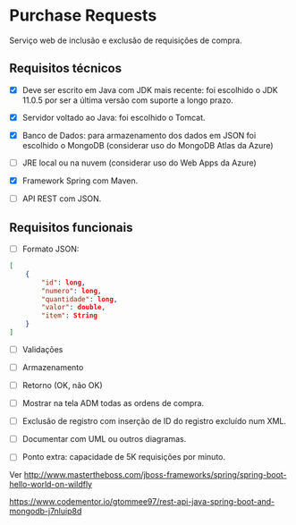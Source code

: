# Purchase Requests

Serviço web de inclusão e exclusão de requisições de compra.

## Requisitos técnicos

* [x] Deve ser escrito em Java com JDK mais recente: foi escolhido o JDK 11.0.5 por ser a última versão com suporte a longo prazo.

* [x] Servidor voltado ao Java: foi escolhido o Tomcat.

* [x] Banco de Dados: para armazenamento dos dados em JSON foi escolhido o MongoDB (considerar uso do MongoDB Atlas da Azure)

* [ ] JRE local ou na nuvem (considerar uso do Web Apps da Azure)

* [x] Framework Spring com Maven.

* [ ] API REST com JSON.

## Requisitos funcionais

* [ ] Formato JSON:

```json
[
    {
        "id": long,
        "numero": long,
        "quantidade": long,
        "valor": double,
        "item": String
    }
]
```

* [ ] Validações

* [ ] Armazenamento

* [ ] Retorno (OK, não OK)

* [ ] Mostrar na tela ADM todas as ordens de compra.

* [ ] Exclusão de registro com inserção de ID do registro excluído num XML.

* [ ] Documentar com UML ou outros diagramas.

* [ ] Ponto extra: capacidade de 5K requisições por minuto.


Ver http://www.mastertheboss.com/jboss-frameworks/spring/spring-boot-hello-world-on-wildfly

https://www.codementor.io/gtommee97/rest-api-java-spring-boot-and-mongodb-j7nluip8d